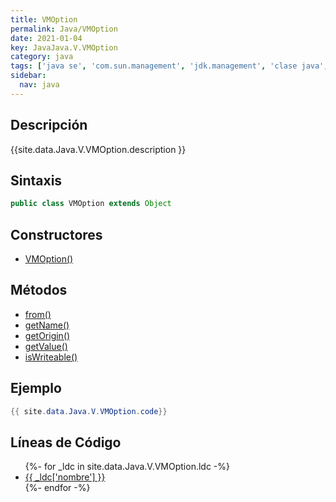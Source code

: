 ```yaml
---
title: VMOption
permalink: Java/VMOption
date: 2021-01-04
key: JavaJava.V.VMOption
category: java
tags: ['java se', 'com.sun.management', 'jdk.management', 'clase java', 'Java 1.6']
sidebar: 
  nav: java
---
```


## Descripción
{{site.data.Java.V.VMOption.description }}

## Sintaxis
~~~java
public class VMOption extends Object
~~~

## Constructores
* [VMOption()](/Java/VMOption/VMOption/)

## Métodos
* [from()](/Java/VMOption/from)
* [getName()](/Java/VMOption/getName)
* [getOrigin()](/Java/VMOption/getOrigin)
* [getValue()](/Java/VMOption/getValue)
* [isWriteable()](/Java/VMOption/isWriteable)

## Ejemplo
~~~java
{{ site.data.Java.V.VMOption.code}}
~~~

## Líneas de Código
<ul>
{%- for _ldc in site.data.Java.V.VMOption.ldc -%}
   <li>
       <a href="{{_ldc['url'] }}">{{ _ldc['nombre'] }}</a>
   </li>
{%- endfor -%}
</ul>
